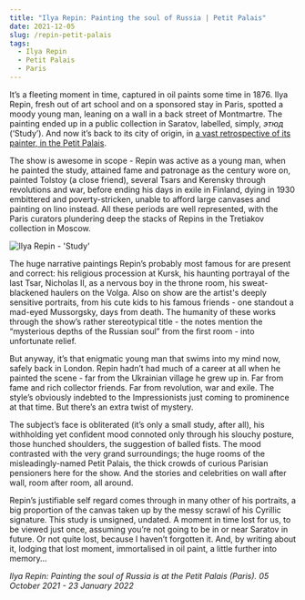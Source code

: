 ```yaml
---
title: "Ilya Repin: Painting the soul of Russia | Petit Palais"
date: 2021-12-05
slug: /repin-petit-palais
tags:
  - Ilya Repin
  - Petit Palais
  - Paris
---
```


It’s a fleeting moment in time, captured in oil paints some time in 1876. Ilya Repin, fresh out of art school and on a sponsored stay in Paris, spotted a moody young man, leaning on a wall in a back street of Montmartre. The painting ended up in a public collection in Saratov, labelled, simply, *этюд* (‘Study’). And now it’s back to its city of origin, in [a vast retrospective of its painter, in the Petit Palais](https://www.petitpalais.paris.fr/en/expositions/ilya-repine-1844-1930).

The show is awesome in scope - Repin was active as a young man, when he painted the study, attained fame and patronage as the century wore on, painted Tolstoy (a close friend), several Tsars and Kerensky through revolutions and war, before ending his days in exile in Finland, dying in 1930 embittered and poverty-stricken, unable to afford large canvases and painting on lino instead. All these periods are well represented, with the Paris curators plundering deep the stacks of Repins in the Tretiakov collection in Moscow.

![Ilya Repin - 'Study'](/repin-petit-palais-1.jpeg)

The huge narrative paintings Repin’s probably most famous for are present and correct: his religious procession at Kursk, his haunting portrayal of the last Tsar, Nicholas II, as a nervous boy in the throne room, his sweat-blackened haulers on the Volga. Also on show are the artist's deeply sensitive portraits, from his cute kids to his famous friends - one standout a mad-eyed Mussorgsky, days from death. The humanity of these works through the show’s rather stereotypical title - the notes mention the “mysterious depths of the Russian soul” from the first room - into unfortunate relief.

But anyway, it’s that enigmatic young man that swims into my mind now, safely back in London. Repin hadn’t had much of a career at all when he painted the scene - far from the Ukrainian village he grew up in. Far from fame and rich collector friends. Far from revolution, war and exile. The style’s obviously indebted to the Impressionists just coming to prominence at that time. But there’s an extra twist of mystery.

The subject’s face is obliterated (it’s only a small study, after all), his withholding yet confident mood connoted only through his slouchy posture, those hunched shoulders, the suggestion of balled fists. The mood contrasted with the very grand surroundings; the huge rooms of the misleadingly-named Petit Palais, the thick crowds of curious Parisian pensioners here for the show. And the stories and celebrities on wall after wall, room after room, all around.

Repin’s justifiable self regard comes through in many other of his portraits, a big proportion of the canvas taken up by the messy scrawl of his Cyrillic signature. This study is unsigned, undated. A moment in time lost for us, to be viewed just once, assuming you’re not going to be in or near Saratov in future. Or not quite lost, because I haven’t forgotten it. And, by writing about it, lodging that lost moment, immortalised in oil paint, a little further into memory…

*Ilya Repin: Painting the soul of Russia is at the Petit Palais (Paris). 05 October 2021 - 23 January 2022*
